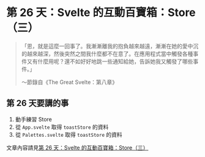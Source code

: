 # 第 26 天：Svelte 的互動百寶箱：Store（三）

> 「恩，就是這麼一回事了。我漸漸離我的抱負越來越遠，漸漸在她的愛中沉的越來越深，然後突然之間我什麼都不在意了。在應用程式當中觸發各種事件又有什麼用呢？還不如好好地跳一些通知給她，告訴她我又觸發了哪些事件。」
> 
> ～節錄自《The Great Svelte：第八章》

## 第 26 天要講的事
1. 動手練習 Store
2. 從 `App.svelte` 取得 `toastStore` 的資料
3. 從 `Palettes.svelte` 取得 `toastStore` 的資料

文章內容請見[第 26 天：Svelte 的互動百寶箱：Store（三）](https://ithelp.ithome.com.tw/articles/10338360)
